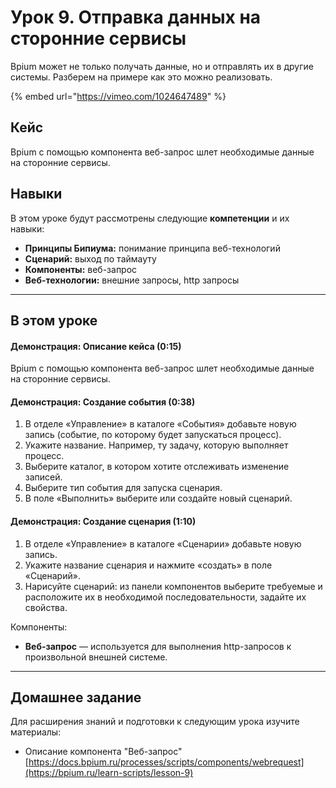 # Урок 9. Отправка данных на сторонние сервисы

Bpium может не только получать данные, но и отправлять их в другие системы. Разберем на примере как это можно реализовать.

{% embed url="https://vimeo.com/1024647489" %}

## Кейс

Bpium с помощью компонента веб-запрос шлет необходимые данные на сторонние сервисы.

## Навыки

В этом уроке будут рассмотрены следующие **компетенции** и их навыки:

* **Принципы Бипиума:** понимание принципа веб-технологий
* **Сценарий:** выход по таймауту
* **Компоненты:** веб-запрос
* **Веб-технологии:** внешние запросы, http запросы

***

## В этом уроке

#### **Демонстрация: Описание кейса (0:15)**

Bpium с помощью компонента веб-запрос шлет необходимые данные на сторонние сервисы.

#### **Демонстрация: Создание события (0:38)**

1. В отделе «Управление» в каталоге «События» добавьте новую запись (событие, по которому будет запускаться процесс).
2. Укажите название. Например, ту задачу, которую выполняет процесс.
3. Выберите каталог, в котором хотите отслеживать изменение записей.
4. Выберите тип события для запуска сценария.&#x20;
5. В поле «Выполнить» выберите или создайте новый сценарий.

#### **Демонстрация: Создание сценария (1:10)**

1. В отделе «Управление» в каталоге «Сценарии» добавьте новую запись.
2. Укажите название сценария и нажмите «создать» в поле «Сценарий».
3. Нарисуйте сценарий: из панели компонентов выберите требуемые и расположите их в необходимой последовательности, задайте их свойства.

Компоненты:

* **Веб-запрос** — используется для выполнения http-запросов к произвольной внешней системе.

***

## Домашнее задание

Для расширения знаний и подготовки к следующим урока изучите материалы:

* Описание компонента "Веб-запрос"\
  [https://docs.bpium.ru/processes/scripts/components/webrequest](https://bpium.ru/learn-scripts/lesson-9)

